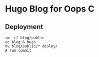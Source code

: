 # Hugo Blog for Oops C

## Deployment
```
rm -rf blog/public
cd blog & hugo
mv blog/public/* deploy/
# run commit
```
